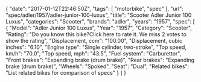 {
    "date": "2017-01-12T22:46:50Z",
    "tags": [
        "motorbike",
        "spec"
    ],
    "url": "spec\/adler\/1957\/adler-junior-100-luxus",
    "title": "Scooter Adler Junior 100 Luxus",
    "categories": "Scooter",
    "brands": "adler",
    "years": "1957",
    "spec": [
        {
            "Model": "Adler Junior 100 Luxus",
            "Year": "1957",
            "Category": "Scooter",
            "Rating": "Do you know this bike?Click here to rate it. We miss 2 votes to show the rating",
            "Displacement, ccm": "100.00",
            "Displacement, cubic inches": "6.10",
            "Engine type": "Single cylinder, two-stroke",
            "Top speed, km\/h": "70.0",
            "Top speed, mph": "43.5",
            "Fuel system": "Carburettor",
            "Front brakes": "Expanding brake (drum brake)",
            "Rear brakes": "Expanding brake (drum brake)",
            "Wheels": "Spoked",
            "Seat": "Dual",
            "Related bikes": "List related bikes for comparison of specs"
        }
    ]
}